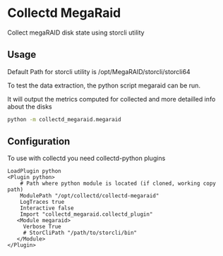 # Collectd MegaRaid

Collect megaRAID disk state using storcli utility

## Usage

Default Path for storcli utility is /opt/MegaRAID/storcli/storcli64

To test the data extraction, the python script megaraid can be run.

It will output the metrics computed for collected and more detailled info about the disks

```bash
python -m collectd_megaraid.megaraid
```

## Configuration

To use with collectd you need collectd-python plugins

```
LoadPlugin python
<Plugin python>
    # Path where python module is located (if cloned, working copy path)
    ModulePath "/opt/collectd/collectd-megaraid"
    LogTraces true
    Interactive false
    Import "collectd_megaraid.collectd_plugin"
   <Module megaraid>
     Verbose True
     # StorCliPath "/path/to/storcli/bin"
   </Module>
</Plugin>
```
